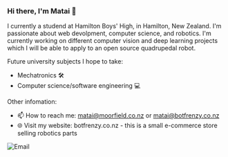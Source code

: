 ### Hi there, I'm Matai 👋
I currently a studend at Hamilton Boys' High, in Hamilton, New Zealand. I'm passionate about web devolpment, computer science, and robotics. I'm currently working on different computer vision and deep learning projects which I will be able to apply to an open source quadrupedal robot.

Future university subjects I hope to take:
- Mechatronics 🛠
- Computer science/software engineering 💻

Other infomation:
- 📫 How to reach me: matai@moorfield.co.nz or matai@botfrenzy.co.nz
- 🌐 Visit my website: botfrenzy.co.nz - this is a small e-commerce store selling robotics parts


![Email](https://img.shields.io/badge/Email-matai@moorfield.co.nz-blue)
